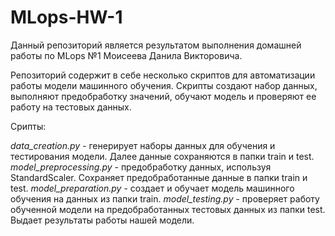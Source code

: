 # MLops-HW-1

Данный репозиторий является результатом выполнения домашней работы по MLops №1 Моисеева Данила Викторовича.

Репозиторий содержит в себе несколько скриптов для автоматизации работы модели машинного обучения.
Скрипты создают набор данных, выполняют предобработку значений, обучают модель и проверяют ее работу на тестовых данных.

Срипты:

*data_creation.py* - генерирует наборы данных для обучения и тестирования модели. Далее данные сохраняются в папки train и test.
*model_preprocessing.py* - предобработку данных, используя StandardScaler. Сохраняет предобработанные данные в папки train и test.
*model_preparation.py* - создает и обучает модель машинного обучения на данных из папки train. 
*model_testing.py* - проверяет работу обученной модели на предобработанных тестовых данных из папки test. Выдает результаты работы нашей модели.
